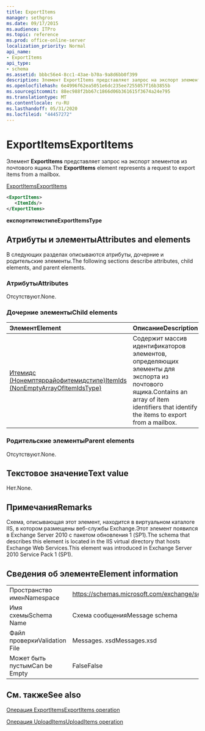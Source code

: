 ```yaml
---
title: ExportItems
manager: sethgros
ms.date: 09/17/2015
ms.audience: ITPro
ms.topic: reference
ms.prod: office-online-server
localization_priority: Normal
api_name:
- ExportItems
api_type:
- schema
ms.assetid: bbbc56e4-8cc1-43ae-b70a-9a8d6bb0f399
description: Элемент ExportItems представляет запрос на экспорт элементов из почтового ящика.
ms.openlocfilehash: 6e4996f62ea5051e6dc235ee7255057f16b3855b
ms.sourcegitcommit: 88ec988f2bb67c1866d06b361615f3674a24e795
ms.translationtype: MT
ms.contentlocale: ru-RU
ms.lasthandoff: 05/31/2020
ms.locfileid: "44457272"
---
```

# <a name="exportitems"></a><span data-ttu-id="bcff3-103">ExportItems</span><span class="sxs-lookup"><span data-stu-id="bcff3-103">ExportItems</span></span>

<span data-ttu-id="bcff3-104">Элемент **ExportItems** представляет запрос на экспорт элементов из почтового ящика.</span><span class="sxs-lookup"><span data-stu-id="bcff3-104">The **ExportItems** element represents a request to export items from a mailbox.</span></span> 
  
[<span data-ttu-id="bcff3-105">ExportItems</span><span class="sxs-lookup"><span data-stu-id="bcff3-105">ExportItems</span></span>](exportitems.md)
  
```XML
<ExportItems>
   <ItemIds/>
</ExportItems>
```

 <span data-ttu-id="bcff3-106">**експортитемстипе**</span><span class="sxs-lookup"><span data-stu-id="bcff3-106">**ExportItemsType**</span></span>
## <a name="attributes-and-elements"></a><span data-ttu-id="bcff3-107">Атрибуты и элементы</span><span class="sxs-lookup"><span data-stu-id="bcff3-107">Attributes and elements</span></span>

<span data-ttu-id="bcff3-108">В следующих разделах описываются атрибуты, дочерние и родительские элементы.</span><span class="sxs-lookup"><span data-stu-id="bcff3-108">The following sections describe attributes, child elements, and parent elements.</span></span>
  
### <a name="attributes"></a><span data-ttu-id="bcff3-109">Атрибуты</span><span class="sxs-lookup"><span data-stu-id="bcff3-109">Attributes</span></span>

<span data-ttu-id="bcff3-110">Отсутствуют.</span><span class="sxs-lookup"><span data-stu-id="bcff3-110">None.</span></span>
  
### <a name="child-elements"></a><span data-ttu-id="bcff3-111">Дочерние элементы</span><span class="sxs-lookup"><span data-stu-id="bcff3-111">Child elements</span></span>

|<span data-ttu-id="bcff3-112">**Элемент**</span><span class="sxs-lookup"><span data-stu-id="bcff3-112">**Element**</span></span>|<span data-ttu-id="bcff3-113">**Описание**</span><span class="sxs-lookup"><span data-stu-id="bcff3-113">**Description**</span></span>|
|:-----|:-----|
|[<span data-ttu-id="bcff3-114">Итемидс (Нонемптяррайофитемидстипе)</span><span class="sxs-lookup"><span data-stu-id="bcff3-114">ItemIds (NonEmptyArrayOfItemIdsType)</span></span>](itemids-nonemptyarrayofitemidstype.md) <br/> |<span data-ttu-id="bcff3-115">Содержит массив идентификаторов элементов, определяющих элементы для экспорта из почтового ящика.</span><span class="sxs-lookup"><span data-stu-id="bcff3-115">Contains an array of item identifiers that identify the items to export from a mailbox.</span></span>  <br/> |
   
### <a name="parent-elements"></a><span data-ttu-id="bcff3-116">Родительские элементы</span><span class="sxs-lookup"><span data-stu-id="bcff3-116">Parent elements</span></span>

<span data-ttu-id="bcff3-117">Отсутствуют.</span><span class="sxs-lookup"><span data-stu-id="bcff3-117">None.</span></span>
  
## <a name="text-value"></a><span data-ttu-id="bcff3-118">Текстовое значение</span><span class="sxs-lookup"><span data-stu-id="bcff3-118">Text value</span></span>

<span data-ttu-id="bcff3-119">Нет.</span><span class="sxs-lookup"><span data-stu-id="bcff3-119">None.</span></span>
  
## <a name="remarks"></a><span data-ttu-id="bcff3-120">Примечания</span><span class="sxs-lookup"><span data-stu-id="bcff3-120">Remarks</span></span>

<span data-ttu-id="bcff3-121">Схема, описывающая этот элемент, находится в виртуальном каталоге IIS, в котором размещены веб-службы Exchange.Этот элемент появился в Exchange Server 2010 с пакетом обновления 1 (SP1).</span><span class="sxs-lookup"><span data-stu-id="bcff3-121">The schema that describes this element is located in the IIS virtual directory that hosts Exchange Web Services.This element was introduced in Exchange Server 2010 Service Pack 1 (SP1).</span></span>
  
## <a name="element-information"></a><span data-ttu-id="bcff3-122">Сведения об элементе</span><span class="sxs-lookup"><span data-stu-id="bcff3-122">Element information</span></span>

|||
|:-----|:-----|
|<span data-ttu-id="bcff3-123">Пространство имен</span><span class="sxs-lookup"><span data-stu-id="bcff3-123">Namespace</span></span>  <br/> |https://schemas.microsoft.com/exchange/services/2006/messages  <br/> |
|<span data-ttu-id="bcff3-124">Имя схемы</span><span class="sxs-lookup"><span data-stu-id="bcff3-124">Schema Name</span></span>  <br/> |<span data-ttu-id="bcff3-125">Схема сообщения</span><span class="sxs-lookup"><span data-stu-id="bcff3-125">Message schema</span></span>  <br/> |
|<span data-ttu-id="bcff3-126">Файл проверки</span><span class="sxs-lookup"><span data-stu-id="bcff3-126">Validation File</span></span>  <br/> |<span data-ttu-id="bcff3-127">Messages. xsd</span><span class="sxs-lookup"><span data-stu-id="bcff3-127">Messages.xsd</span></span>  <br/> |
|<span data-ttu-id="bcff3-128">Может быть пустым</span><span class="sxs-lookup"><span data-stu-id="bcff3-128">Can be Empty</span></span>  <br/> |<span data-ttu-id="bcff3-129">False</span><span class="sxs-lookup"><span data-stu-id="bcff3-129">False</span></span>  <br/> |
   
## <a name="see-also"></a><span data-ttu-id="bcff3-130">См. также</span><span class="sxs-lookup"><span data-stu-id="bcff3-130">See also</span></span>



[<span data-ttu-id="bcff3-131">Операция ExportItems</span><span class="sxs-lookup"><span data-stu-id="bcff3-131">ExportItems operation</span></span>](exportitems-operation.md)
  
[<span data-ttu-id="bcff3-132">Операция UploadItems</span><span class="sxs-lookup"><span data-stu-id="bcff3-132">UploadItems operation</span></span>](uploaditems-operation.md)

